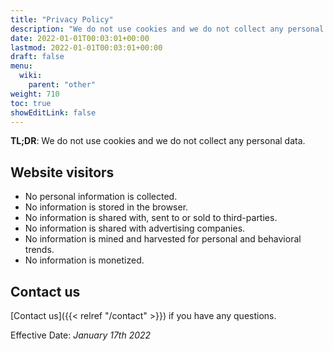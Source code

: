 ```yaml
---
title: "Privacy Policy"
description: "We do not use cookies and we do not collect any personal data."
date: 2022-01-01T00:03:01+00:00
lastmod: 2022-01-01T00:03:01+00:00
draft: false
menu:
  wiki:
    parent: "other"
weight: 710
toc: true
showEditLink: false
---
```


__TL;DR__: We do not use cookies and we do not collect any personal data.

## Website visitors

- No personal information is collected.
- No information is stored in the browser.
- No information is shared with, sent to or sold to third-parties.
- No information is shared with advertising companies.
- No information is mined and harvested for personal and behavioral trends.
- No information is monetized.

## Contact us

[Contact us]({{< relref "/contact" >}}) if you have any questions.

Effective Date: _January 17th 2022_
